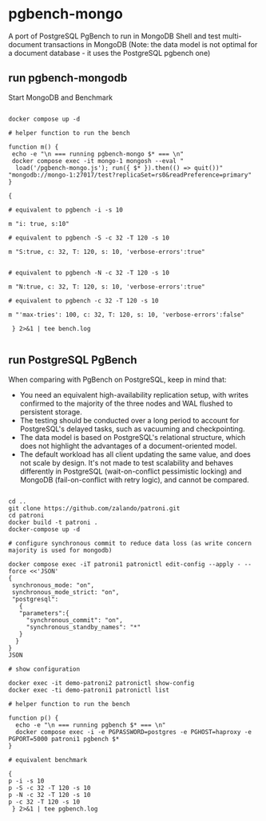 # pgbench-mongo
A port of PostgreSQL PgBench to run in MongoDB Shell and test multi-document transactions in MongoDB
(Note: the data model is not optimal for a document database - it uses the PostgreSQL pgbench one)

## run pgbench-mongodb

Start MongoDB and Benchmark
```

docker compose up -d 

# helper function to run the bench

function m() {
 echo -e "\n === running pgbench-mongo $* === \n"
 docker compose exec -it mongo-1 mongosh --eval "
  load('/pgbench-mongo.js'); run({ $* }).then(() => quit())" "mongodb://mongo-1:27017/test?replicaSet=rs0&readPreference=primary"
}

{

# equivalent to pgbench -i -s 10

m "i: true, s:10"

# equivalent to pgbench -S -c 32 -T 120 -s 10

m "S:true, c: 32, T: 120, s: 10, 'verbose-errors':true"


# equivalent to pgbench -N -c 32 -T 120 -s 10

m "N:true, c: 32, T: 120, s: 10, 'verbose-errors':true"

# equivalent to pgbench -c 32 -T 120 -s 10

m "'max-tries': 100, c: 32, T: 120, s: 10, 'verbose-errors':false"

 } 2>&1 | tee bench.log


```

## run PostgreSQL PgBench

When comparing with PgBench on PostgreSQL, keep in mind that:
- You need an equivalent high-availability replication setup, with writes confirmed to the majority of the three nodes and WAL flushed to persistent storage.
- The testing should be conducted over a long period to account for PostgreSQL's delayed tasks, such as vacuuming and checkpointing.
- The data model is based on PostgreSQL's relational structure, which does not highlight the advantages of a document-oriented model.
- The default workload has all client updating the same value, and does not scale by design. It's not made to test scalability and behaves differently in PostgreSQL (wait-on-conflict pessimistic locking) and MongoDB (fail-on-conflict with retry logic), and cannot be compared.

```

cd ..
git clone https://github.com/zalando/patroni.git
cd patroni
docker build -t patroni .    
docker-compose up -d

# configure synchronous commit to reduce data loss (as write concern majority is used for mongodb)

docker compose exec -iT patroni1 patronictl edit-config --apply - --force <<'JSON'
{
 synchronous_mode: "on",
 synchronous_mode_strict: "on",
 "postgresql": 
   {
   "parameters":{
     "synchronous_commit": "on",
     "synchronous_standby_names": "*"
   }
  }
}
JSON

# show configuration

docker exec -it demo-patroni2 patronictl show-config
docker exec -ti demo-patroni1 patronictl list

# helper function to run the bench

function p() {
  echo -e "\n === running pgbench $* === \n"
  docker compose exec -i -e PGPASSWORD=postgres -e PGHOST=haproxy -e PGPORT=5000 patroni1 pgbench $*
}

# equivalent benchmark

{
p -i -s 10
p -S -c 32 -T 120 -s 10
p -N -c 32 -T 120 -s 10
p -c 32 -T 120 -s 10
 } 2>&1 | tee pgbench.log

```


